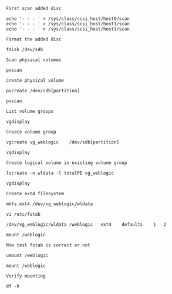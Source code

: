     First scan added disc

    echo '- - - ' > /sys/class/scsi_host/host0/scan
    echo '- - - ' > /sys/class/scsi_host/host1/scan
    echo '- - - ' > /sys/class/scsi_host/host1/scan

    Format the added disc

    fdisk /dev/sdb

    Scan physical volumes

    pvscan

    Create physical volume

    pvcreate /dev/sdb[partition]

    pvscan

    List volume groups

    vgdisplay

    Create volume group

    vgcreate vg_weblogic	/dev/sdb[partition]

    vgdisplay

    Create logical volume in existing volume group

    lvcreate -n wldata -l totalPE vg_weblogic

    vgdisplay

    Create ext4 filesystem

    mkfs.ext4 /dev/vg_weblogic/wldata

    vi /etc/fstab

    /dev/vg_weblogic/wldata	/weblogic	ext4	defaults	1	2

    mount /weblogic

    Now test fstab is correct or not

    umount /weblogic

    mount /weblogic

    Verify mounting

    df -h
